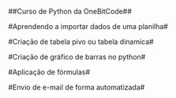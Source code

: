 ##Curso de Python da OneBitCode##

#Aprendendo a importar dados de uma planilha#

#Criação de tabela pivo ou tabela dinamica#

#Criação de gráfico de barras no python#

#Aplicação de fórmulas#

#Envio de e-mail de forma automatizada#
